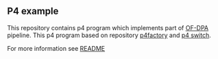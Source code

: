 ## P4 example 
This repository contains p4 program which implements part of [OF-DPA] pipeline.
This p4 program based on repository [p4factory] and [p4 switch].

For more information see [README]



[//]: # 
	[OF-DPA]: <https://github.com/Broadcom-Switch/of-dpa>
	[p4factory]: <https://github.com/p4lang/p4factory>
	[p4 switch]: <https://github.com/p4lang/switch>
	[README]: <https://github.com/andxeg/p4-program/info/README.txt>

